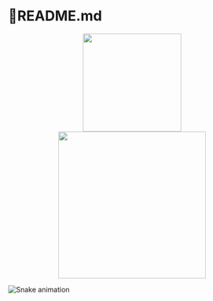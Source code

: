 # 🔭README.md
<div align="center">
    <img height="200px" src="https://github-readme-streak-stats.herokuapp.com/?user=garbar211"/>
</div>



<div align="center">
    <img height="300px" src="https://metrics.lecoq.io/garbar211?template=classic&config.timezone=Asia%2FShanghai"/>
</div>

![Snake animation](https://github.com/garbar211/garbar211/blob/output/github-contribution-grid-snake.svg)
